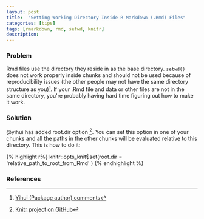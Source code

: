 ```yaml
---
layout: post
title:  "Setting Working Directory Inside R Markdown (.Rmd) Files"
categories: [tips]
tags: [rmarkdown, rmd, setwd, knitr]
description:
---
```

### Problem

Rmd files use the directory they reside in as the base directory. `setwd()` does not work properly inside chunks and should not be used because of reproducibility issues (the other people may not have the same directory structure as you)[^1]. If your .Rmd file and data or other files are not in the same directory, you're probably having hard time figuring out how to make it work.

### Solution
@yihui has added root.dir option [^2]. You can set this option in one of your chunks and all the paths in the other chunks will be evaluated relative to this directory. This is how to do it:
 
{% highlight r%}
knitr::opts_knit$set(root.dir = 'relative_path_to_root_from_Rmd' )
{% endhighlight %}

### References

[^1]: [Yihui (Package author) comments](https://groups.google.com/forum/#!topic/knitr/knM0VWoexT0)
[^2]: [Knitr project on GitHub](https://github.com/yihui/knitr/issues/277)

